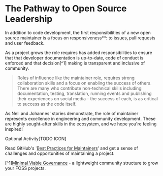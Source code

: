 # The Pathway to Open Source Leadership

In addition to code development, the first responsibilities of a new open source maintainer is a focus on responsiveness**: to issues, pull requests and user feedback. 

As a project grows the role requires has added responsibilities to ensure that that developer documentation is up-to-date, code of conduct is enforced and that decision[^1] making is transparent and inclusive of community.  

> Roles of influence like the maintainer role, requires strong collaboration skills and a focus on enabling the success of others.  There are many who contribute non-technical skills including documentation, testing, translation, running events and publishing their experiences on social media - the success of each, is  as critical to success as the code itself.

As Nell and Johannes' stories demonstrate, the role of maintainer represents excellence in engineering and community development.  These are highly sought-after skills in the ecosystem, and we hope you're feeling inspired!

Optional Activity[TODO ICON]

Read GitHub's '[Best Practices for Maintainers](https://opensource.guide/best-practices/)' and get a sense of challenges and opportunities of maintaining a project.

[^1][Minimal Viable Governance](https://github.blog/2021-07-22-minimum-viable-governance-lightweight-community-structure-foss-projects/) - a lightweight community structure to grow your FOSS projects.
 

